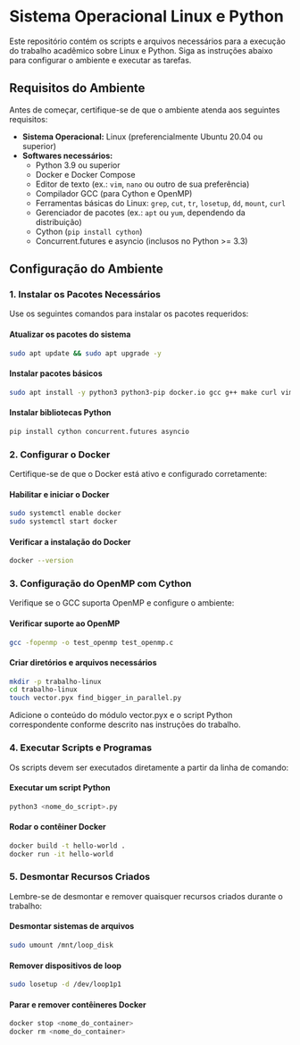# Sistema Operacional Linux e Python

Este repositório contém os scripts e arquivos necessários para a execução do trabalho acadêmico sobre Linux e Python. Siga as instruções abaixo para configurar o ambiente e executar as tarefas.

## Requisitos do Ambiente

Antes de começar, certifique-se de que o ambiente atenda aos seguintes requisitos:

- **Sistema Operacional:** Linux (preferencialmente Ubuntu 20.04 ou superior)
- **Softwares necessários:**
  - Python 3.9 ou superior
  - Docker e Docker Compose
  - Editor de texto (ex.: `vim`, `nano` ou outro de sua preferência)
  - Compilador GCC (para Cython e OpenMP)
  - Ferramentas básicas do Linux: `grep`, `cut`, `tr`, `losetup`, `dd`, `mount`, `curl`
  - Gerenciador de pacotes (ex.: `apt` ou `yum`, dependendo da distribuição)
  - Cython (`pip install cython`)
  - Concurrent.futures e asyncio (inclusos no Python >= 3.3)

## Configuração do Ambiente

### 1. Instalar os Pacotes Necessários

Use os seguintes comandos para instalar os pacotes requeridos:

#### Atualizar os pacotes do sistema
```bash
sudo apt update && sudo apt upgrade -y
```
#### Instalar pacotes básicos
```bash
sudo apt install -y python3 python3-pip docker.io gcc g++ make curl vim losetup
```

#### Instalar bibliotecas Python
```bash
pip install cython concurrent.futures asyncio
```

### 2. Configurar o Docker
Certifique-se de que o Docker está ativo e configurado corretamente:

#### Habilitar e iniciar o Docker
```bash
sudo systemctl enable docker
sudo systemctl start docker
```

#### Verificar a instalação do Docker
```bash
docker --version
```

### 3. Configuração do OpenMP com Cython

Verifique se o GCC suporta OpenMP e configure o ambiente:
#### Verificar suporte ao OpenMP
```bash
gcc -fopenmp -o test_openmp test_openmp.c
```
#### Criar diretórios e arquivos necessários
```bash
mkdir -p trabalho-linux
cd trabalho-linux
touch vector.pyx find_bigger_in_parallel.py
```
Adicione o conteúdo do módulo vector.pyx e o script Python correspondente conforme descrito nas instruções do trabalho.

### 4. Executar Scripts e Programas
Os scripts devem ser executados diretamente a partir da linha de comando:

#### Executar um script Python
```bash
python3 <nome_do_script>.py
```

#### Rodar o contêiner Docker
```bash
docker build -t hello-world .
docker run -it hello-world
```

### 5. Desmontar Recursos Criados
Lembre-se de desmontar e remover quaisquer recursos criados durante o trabalho:
#### Desmontar sistemas de arquivos
```bash
sudo umount /mnt/loop_disk
```
#### Remover dispositivos de loop
```bash
sudo losetup -d /dev/loop1p1
```
#### Parar e remover contêineres Docker
```bash
docker stop <nome_do_container>
docker rm <nome_do_container>
```
